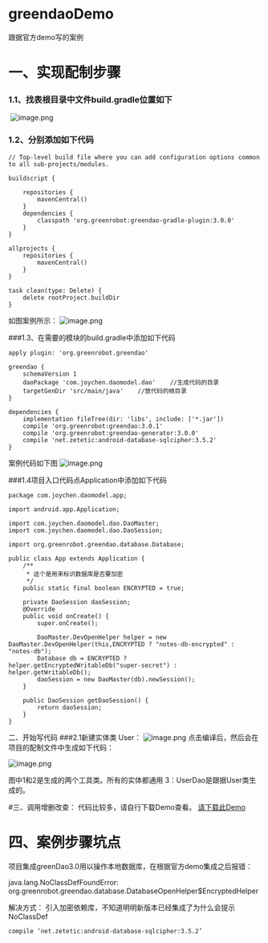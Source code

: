 

# greendaoDemo
跟据官方demo写的案例


# 一、实现配制步骤
  ### 1.1、找表根目录中文件build.gradle位置如下
  ![image.png](https://upload-images.jianshu.io/upload_images/2391256-e71ef30ff8ae3388.png?imageMogr2/auto-orient/strip%7CimageView2/2/w/1240)

### 1.2、分别添加如下代码
```
// Top-level build file where you can add configuration options common to all sub-projects/modules.

buildscript {
    
    repositories {
        mavenCentral()
    }
    dependencies {
        classpath 'org.greenrobot:greendao-gradle-plugin:3.0.0'
    }
}

allprojects {
    repositories {
        mavenCentral()
    }
}

task clean(type: Delete) {
    delete rootProject.buildDir
}

```
如图案例所示：
![image.png](https://upload-images.jianshu.io/upload_images/2391256-7a775f3b638dfda0.png?imageMogr2/auto-orient/strip%7CimageView2/2/w/1240)

###1.3、在需要的模块的build.gradle中添加如下代码
```
apply plugin: 'org.greenrobot.greendao'

greendao {
    schemaVersion 1
    daoPackage 'com.joychen.daomodel.dao'    //生成代码的目录
    targetGenDir 'src/main/java'    //放代码的根目录
}  

dependencies {
    implementation fileTree(dir: 'libs', include: ['*.jar'])
    compile 'org.greenrobot:greendao:3.0.1'
    compile 'org.greenrobot:greendao-generator:3.0.0'
    compile 'net.zetetic:android-database-sqlcipher:3.5.2'
}

```


案例代码如下图
![image.png](https://upload-images.jianshu.io/upload_images/2391256-fda3295aeaa1da69.png?imageMogr2/auto-orient/strip%7CimageView2/2/w/1240)

###1.4项目入口代码点Application中添加如下代码
```
package com.joychen.daomodel.app;

import android.app.Application;

import com.joychen.daomodel.dao.DaoMaster;
import com.joychen.daomodel.dao.DaoSession;

import org.greenrobot.greendao.database.Database;

public class App extends Application {
    /**
     * 这个是用来标识数据库是否要加密
     */
    public static final boolean ENCRYPTED = true;

    private DaoSession daoSession;
    @Override
    public void onCreate() {
        super.onCreate();

        DaoMaster.DevOpenHelper helper = new DaoMaster.DevOpenHelper(this,ENCRYPTED ? "notes-db-encrypted" : "notes-db");
        Database db = ENCRYPTED ? helper.getEncryptedWritableDb("super-secret") : helper.getWritableDb();
        daoSession = new DaoMaster(db).newSession();
    }

    public DaoSession getDaoSession() {
        return daoSession;
    }
}

```

二、开始写代码
###2.1新建实体类
User：
![image.png](https://upload-images.jianshu.io/upload_images/2391256-43f3b895e00df1ed.png?imageMogr2/auto-orient/strip%7CimageView2/2/w/1240)
点击编译后，然后会在项目的配制文件中生成如下代码：

![image.png](https://upload-images.jianshu.io/upload_images/2391256-b448c6c61e2751b6.png?imageMogr2/auto-orient/strip%7CimageView2/2/w/1240)


图中1和2是生成的两个工具类。所有的实体都通用
3：UserDao是跟据User类生成的。


#三、调用增删改查：
代码比较多，请自行下载Demo查看。
[请下载此Demo]()

# 四、案例步骤坑点

项目集成greenDao3.0用以操作本地数据库，在根据官方demo集成之后报错：

java.lang.NoClassDefFoundError: org.greenrobot.greendao.database.DatabaseOpenHelper$EncryptedHelper

解决方式： 引入加密依赖库，不知道明明新版本已经集成了为什么会提示NoClassDef
```
compile ‘net.zetetic:android-database-sqlcipher:3.5.2’

```




